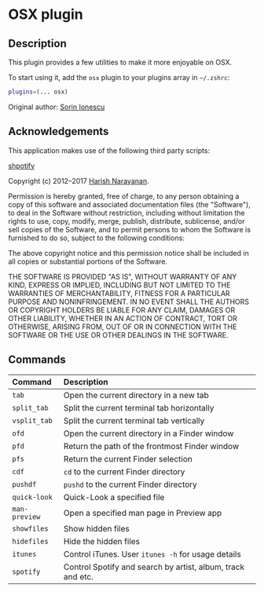 # OSX plugin

## Description

This plugin provides a few utilities to make it more enjoyable on OSX.

To start using it, add the `osx` plugin to your plugins array in `~/.zshrc`:

```zsh
plugins=(... osx)
```

Original author: [Sorin Ionescu](https://github.com/sorin-ionescu)

## Acknowledgements

This application makes use of the following third party scripts:

[shpotify](https://github.com/hnarayanan/shpotify)

Copyright (c) 2012–2017 [Harish Narayanan](https://harishnarayanan.org/).

Permission is hereby granted, free of charge, to any person obtaining
a copy of this software and associated documentation files (the
"Software"), to deal in the Software without restriction, including
without limitation the rights to use, copy, modify, merge, publish,
distribute, sublicense, and/or sell copies of the Software, and to
permit persons to whom the Software is furnished to do so, subject to
the following conditions:

The above copyright notice and this permission notice shall be
included in all copies or substantial portions of the Software.

THE SOFTWARE IS PROVIDED "AS IS", WITHOUT WARRANTY OF ANY KIND,
EXPRESS OR IMPLIED, INCLUDING BUT NOT LIMITED TO THE WARRANTIES OF
MERCHANTABILITY, FITNESS FOR A PARTICULAR PURPOSE AND
NONINFRINGEMENT. IN NO EVENT SHALL THE AUTHORS OR COPYRIGHT HOLDERS BE
LIABLE FOR ANY CLAIM, DAMAGES OR OTHER LIABILITY, WHETHER IN AN ACTION
OF CONTRACT, TORT OR OTHERWISE, ARISING FROM, OUT OF OR IN CONNECTION
WITH THE SOFTWARE OR THE USE OR OTHER DEALINGS IN THE SOFTWARE.


## Commands

| Command         | Description                                      |
| :-------------- | :----------------------------------------------- |
| `tab`           | Open the current directory in a new tab          |
| `split_tab`     | Split the current terminal tab horizontally      |
| `vsplit_tab`    | Split the current terminal tab vertically        |
| `ofd`           | Open the current directory in a Finder window    |
| `pfd`           | Return the path of the frontmost Finder window   |
| `pfs`           | Return the current Finder selection              |
| `cdf`           | `cd` to the current Finder directory             |
| `pushdf`        | `pushd` to the current Finder directory          |
| `quick-look`    | Quick-Look a specified file                      |
| `man-preview`   | Open a specified man page in Preview app         |
| `showfiles`     | Show hidden files                                |
| `hidefiles`     | Hide the hidden files                            |
| `itunes`        | Control iTunes. User `itunes -h` for usage details |
| `spotify`       | Control Spotify and search by artist, album, track and etc.|
